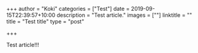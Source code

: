 +++
author = "Koki"
categories = ["Test"]
date = 2019-09-15T22:39:57+10:00
description = "Test article."
images = [""]
linktitle = ""
title = "Test title"
type = "post"

+++

Test article!!!

